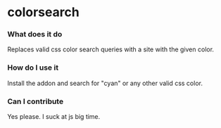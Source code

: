 # colorsearch

### What does it do
Replaces valid css color search queries with a site with the given color.

### How do I use it
Install the addon and search for "cyan" or any other valid css color.

### Can I contribute
Yes please. I suck at js big time.

